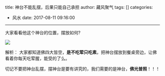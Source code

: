 title: 神台不能乱摆，后果只能自己承担
author: 藏风聚气
tags: []
categories:
  - 风水
date: 2017-08-11 09:16:00
---
大家看看他这个神台的位置，摆放如何?

![](http://fs-image.pull.net.cn/17-8-11/87987589.jpg!800)

解析：
大家都知道佛四大皆空，**是不吃荤只吃素**，把神台摆放到餐桌旁边，让佛看着你每天吃荤腥，能受的了么。

切记不要把神台乱摆，摆神台是要有讲究的，我们需要的是神台，**佛光普照**！！！
